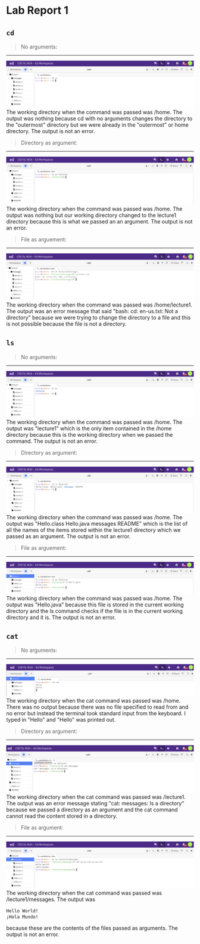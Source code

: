 # Lab Report 1

## `cd`
> No arguments:
---
![Image](cd_noArgs1.png)
The working directory when the command was passed was /home. The output was nothing because cd with no arguments changes the directory to the "outermost" directory but we were already in the "outermost" or home directory. The output is not an error.

> Directory as argument:
---
![Image](cd_noArgs.png)
The working directory when the command was passed was /home. The output was nothing but our working directory changed to the lecture1 directory because this is what we passed an an argument. The output is not an error.

> File as arguement:
---
![Image](cd_file.png)
The working directory when the command was passed was /home/lecture1. The output was an error message that said "bash: cd: en-us.txt: Not a directory" because we were trying to change the directory to a file and this is not possible because the file is not a directory.

## `ls`
> No arguments:
---
![Image](ls_noArgs.png)
The working directory when the command was passed was /home. The output was "lecture1" which is the only item contained in the /home directory because this is the working directory when we passed the command. The output is not an error.

> Directory as argument:
---
![Image](ls_direct.png)
The working directory when the command was passed was /home. The output was "Hello.class  Hello.java  messages  README" which is the list of all the names of the items stored within the lecture1 directory which we passed as an argument. The output is not an error.

> File as arguement:
---
![Image](ls_file.png)
The working directory when the command was passed was /home. The output was "Hello.java" because this file is stored in the current working directory and the ls command checks if the file is in the current working directory and it is. The output is not an error.

## `cat`
> No arguments:
---
![Image](cat_noArgs.png)
The working directory when the cat command was passed was /home. There was no output because there was no file specified to read from and no error but instead the terminal took standard input from the keyboard. I typed in "Hello" and "Hello" was printed out. 

> Directory as argument:
---
![Image](cat_direct.png)
The working directory when the cat command was passed was /lecture1. The output was an error message stating "cat: messages: Is a directory" because we passed a directory as an argument and the cat command cannot read the content stored in a directory.

> File as argument:
---
![Image](cat_file.png)
The working directory when the cat command was passed was /lecture1/messages. The output was
```
Hello World!
¡Hola Mundo!
```
because these are the contents of the files passed as arguments. The output is not an error.
